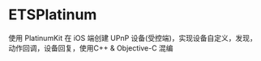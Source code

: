 # ETSPlatinum
使用 PlatinumKit 在 iOS 端创建 UPnP 设备(受控端)，实现设备自定义，发现，动作回调，设备回复，使用C++ &amp; Objective-C 混编
